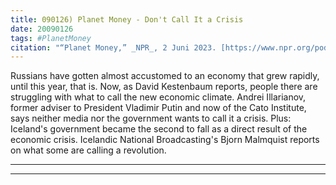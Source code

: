 ```yaml
---
title: 090126) Planet Money - Don't Call It a Crisis
date: 20090126
tags: #PlanetMoney
citation: "“Planet Money,” _NPR_, 2 Juni 2023. [https://www.npr.org/podcasts/510289/planet-money](https://www.npr.org/podcasts/510289/planet-money) (diakses 4 Juni 2023)."
---
```


Russians have gotten almost accustomed to an economy that grew rapidly, until this year, that is. Now, as David Kestenbaum reports, people there are struggling with what to call the new economic climate. Andrei Illarianov, former adviser to President Vladimir Putin and now of the Cato Institute, says neither media nor the government wants to call it a crisis. Plus: Iceland's government became the second to fall as a direct result of the economic crisis. Icelandic National Broadcasting's Bjorn Malmquist reports on what some are calling a revolution.

----



----
